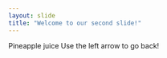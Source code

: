 ```yaml
---
layout: slide
title: "Welcome to our second slide!"
---
```

Pineapple juice
Use the left arrow to go back!

